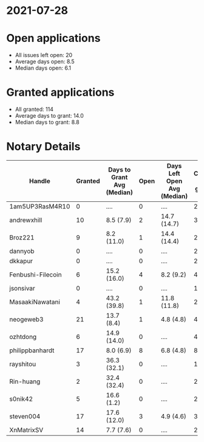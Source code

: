 2021-07-28
==========

# Open applications

- All issues left open: 20
- Average days open: 8.5
- Median days open: 6.1

# Granted applications

- All granted: 114
- Average days to grant: 14.0
- Median days to grant: 8.8

# Notary Details

| Handle            |   Granted | Days to Grant Avg (Median)   |   Open | Days Left Open Avg (Median)   |   Closed (no grant) |
|-------------------|-----------|------------------------------|--------|-------------------------------|---------------------|
| 1am5UP3RasM4R10   |         0 | ....                         |      0 | ....                          |                   2 |
| andrewxhill       |        10 | 8.5  (7.9)                   |      2 | 14.7  (14.7)                  |                  36 |
| Broz221           |         9 | 8.2  (11.0)                  |      1 | 14.4  (14.4)                  |                  27 |
| dannyob           |         0 | ....                         |      0 | ....                          |                   2 |
| dkkapur           |         0 | ....                         |      0 | ....                          |                   2 |
| Fenbushi-Filecoin |         6 | 15.2  (16.0)                 |      4 | 8.2  (9.2)                    |                  45 |
| jsonsivar         |         0 | ....                         |      0 | ....                          |                  13 |
| MasaakiNawatani   |         4 | 43.2  (39.8)                 |      1 | 11.8  (11.8)                  |                  24 |
| neogeweb3         |        21 | 13.7  (8.4)                  |      1 | 4.8  (4.8)                    |                  40 |
| ozhtdong          |         6 | 14.9  (14.0)                 |      0 | ....                          |                  41 |
| philippbanhardt   |        17 | 8.0  (6.9)                   |      8 | 6.8  (4.8)                    |                  81 |
| rayshitou         |         3 | 36.3  (32.1)                 |      0 | ....                          |                  11 |
| Rin-huang         |         2 | 32.4  (32.4)                 |      0 | ....                          |                   2 |
| s0nik42           |         5 | 16.6  (1.2)                  |      0 | ....                          |                  21 |
| steven004         |        17 | 17.6  (12.0)                 |      3 | 4.9  (4.6)                    |                  34 |
| XnMatrixSV        |        14 | 7.7  (7.6)                   |      0 | ....                          |                  23 |